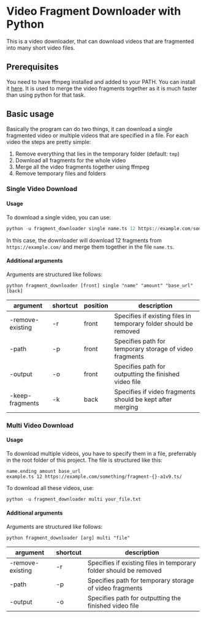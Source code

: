 # Video Fragment Downloader with Python

This is a video downloader, that can download videos that are fragmented into many short video files.

## Prerequisites

You need to have ffmpeg installed and added to your PATH. You can install it [here](https://ffmpeg.org/). It is used to merge the video fragments together as it is much faster than using python for that task.

## Basic usage

Basically the program can do two things, it can download a single fragmented video or multiple videos that are specified in a file. For each video the steps are pretty simple:

1. Remove everything that lies in the temporary folder (default: ```tmp```)
1. Download all fragments for the whole video
1. Merge all the video fragments together using ffmpeg
1. Remove temporary files and folders

### Single Video Download 

#### Usage

To download a single video, you can use:

```python
python -u fragment_downloader single name.ts 12 https://example.com/something/fragment-{}-a1v9.ts/
```

In this case, the downloader will download 12 fragments from ```https://example.com/``` and merge them together in the file ```name.ts```.

#### Additional arguments

Arguments are structured like follows:

```
python fragment_downloader [front] single "name" "amount" "base_url" [back]
```

|argument|shortcut|position|description|
|-|-|-|-|
|-remove-existing|-r|front| Specifies if existing files in temporary folder should be removed |
|-path|-p|front| Specifies path for temporary storage of video fragments |
|-output|-o|front| Specifies path for outputting the finished video file |
|-keep-fragments|-k|back| Specifies if video fragments should be kept after merging |



### Multi Video Download

#### Usage

To download multiple videos, you have to specify them in a file, preferrably in the root folder of this project. The file is structured like this:

```
name.ending amount base_url
example.ts 12 https://example.com/something/fragment-{}-a1v9.ts/
```

To download all these videos, use:

```python
python -u fragment_downloader multi your_file.txt
```

#### Additional arguments

Arguments are structured like follows:

```
python fragment_downloader [arg] multi "file"
```

|argument|shortcut|description|
|-|-|-|
|-remove-existing|-r| Specifies if existing files in temporary folder should be removed |
|-path|-p| Specifies path for temporary storage of video fragments |
|-output|-o| Specifies path for outputting the finished video file |